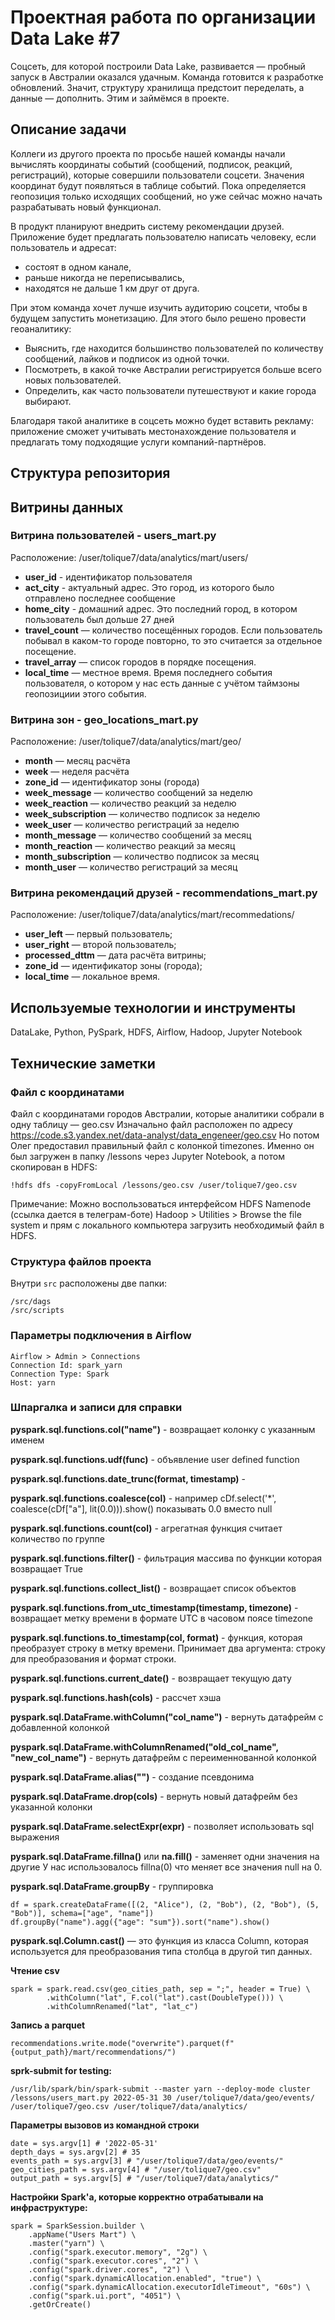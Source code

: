 # Проектная работа по организации Data Lake #7
Соцсеть, для которой построили Data Lake, развивается — пробный запуск в Австралии оказался удачным. Команда готовится к разработке обновлений. Значит, структуру хранилища предстоит переделать, а данные — дополнить. Этим и займёмся в проекте.

## Описание задачи
Коллеги из другого проекта по просьбе нашей команды начали вычислять координаты событий (сообщений, подписок, реакций, регистраций), которые совершили пользователи соцсети. Значения координат будут появляться в таблице событий. Пока определяется геопозиция только исходящих сообщений, но уже сейчас можно начать разрабатывать новый функционал. 

В продукт планируют внедрить систему рекомендации друзей. Приложение будет предлагать пользователю написать человеку, если пользователь и адресат:
* состоят в одном канале,
* раньше никогда не переписывались,
* находятся не дальше 1 км друг от друга.

При этом команда хочет лучше изучить аудиторию соцсети, чтобы в будущем запустить монетизацию. Для этого было решено провести геоаналитику:
* Выяснить, где находится большинство пользователей по количеству сообщений, лайков и подписок из одной точки.
* Посмотреть, в какой точке Австралии регистрируется больше всего новых пользователей.
* Определить, как часто пользователи путешествуют и какие города выбирают.

Благодаря такой аналитике в соцсеть можно будет вставить рекламу: приложение сможет учитывать местонахождение пользователя и предлагать тому подходящие услуги компаний-партнёров. 


## Структура репозитория

## Витрины данных
### Витрина пользователей - users_mart.py

Расположение: /user/tolique7/data/analytics/mart/users/

* **user_id** - идентификатор пользователя
* **act_city** - актуальный адрес. Это город, из которого было отправлено последнее сообщение
* **home_city** - домашний адрес. Это последний город, в котором пользователь был дольше 27 дней
* **travel_count** — количество посещённых городов. Если пользователь побывал в каком-то городе повторно, то это считается за отдельное посещение.
* **travel_array** — список городов в порядке посещения.
* **local_time** — местное время. Время последнего события пользователя, о котором у нас есть данные с учётом таймзоны геопозициии этого события.

### Витрина зон - geo_locations_mart.py

Расположение: /user/tolique7/data/analytics/mart/geo/

* **month** — месяц расчёта
* **week** — неделя расчёта
* **zone_id** — идентификатор зоны (города)
* **week_message** — количество сообщений за неделю
* **week_reaction** — количество реакций за неделю
* **week_subscription** — количество подписок за неделю
* **week_user** — количество регистраций за неделю
* **month_message** — количество сообщений за месяц
* **month_reaction** — количество реакций за месяц
* **month_subscription** — количество подписок за месяц
* **month_user** — количество регистраций за месяц

### Витрина рекомендаций друзей - recommendations_mart.py

Расположение: /user/tolique7/data/analytics/mart/recommedations/

* **user_left** — первый пользователь;
* **user_right** — второй пользователь;
* **processed_dttm** — дата расчёта витрины;
* **zone_id** — идентификатор зоны (города);
* **local_time** — локальное время.

## Используемые технологии и инструменты
DataLake, Python, PySpark, HDFS, Airflow, Hadoop, Jupyter Notebook

## Технические заметки
### Файл с координатами
Файл с координатами городов Австралии, которые аналитики собрали в одну таблицу — geo.csv
Изначально файл расположен по адресу <https://code.s3.yandex.net/data-analyst/data_engeneer/geo.csv>
Но потом Олег предоставил правильный файл с колонкой timezones.
Именно он был загружен в папку /lessons через Jupyter Notebook, а потом скопирован в HDFS: 
```
!hdfs dfs -copyFromLocal /lessons/geo.csv /user/tolique7/geo.csv
```
Примечание: Можно воспользоваться интерфейсом HDFS Namenode (ссылка дается в телеграм-боте)
Hadoop > Utilities > Browse the file system и прям с локального компьютера загрузить необходимый файл в HDFS.

### Структура файлов проекта
Внутри `src` расположены две папки:
```
/src/dags
/src/scripts
```

### Параметры подключения в Airflow
```
Airflow > Admin > Connections
Connection Id: spark_yarn
Connection Type: Spark
Host: yarn
```

### Шпаргалка и записи для справки

**pyspark.sql.functions.col("name")** - возвращает колонку с указанным именем

**pyspark.sql.functions.udf(func)** - объявление user defined function

**pyspark.sql.functions.date_trunc(format, timestamp)** -  

**pyspark.sql.functions.coalesce(col)** - например cDf.select('*', coalesce(cDf["a"], lit(0.0))).show() показывать 0.0 вместо null

**pyspark.sql.functions.count(col)** - агрегатная функция считает количество по группе

**pyspark.sql.functions.filter()** - фильтрация массива по функции которая возвращает True

**pyspark.sql.functions.collect_list()** - возвращает список объектов

**pyspark.sql.functions.from_utc_timestamp(timestamp, timezone)** - возвращает метку времени в формате UTC в часовом поясе timezone

**pyspark.sql.functions.to_timestamp(col, format)** - функция, которая преобразует строку в метку времени. Принимает два аргумента: строку для преобразования и формат строки. 

**pyspark.sql.functions.current_date()** - возвращает текущую дату

**pyspark.sql.functions.hash(cols)** - рассчет хэша

**pyspark.sql.DataFrame.withColumn("col_name")** - вернуть датафрейм с добавленной колонкой

**pyspark.sql.DataFrame.withColumnRenamed("old_col_name", "new_col_name")** - вернуть датафрейм с переименнованной колонкой 

**pyspark.sql.DataFrame.alias("")** - создание псевдонима

**pyspark.sql.DataFrame.drop(cols)** - вернуть новый датафрейм без указанной колонки

**pyspark.sql.DataFrame.selectExpr(expr)** - позволяет использовать sql выражения

**pyspark.sql.DataFrame.fillna()** или **na.fill()** - заменяет одни значения на другие
У нас использовалось fillna(0) что меняет все значения null на 0.

**pyspark.sql.DataFrame.groupBy** - группировка 
```
df = spark.createDataFrame([(2, "Alice"), (2, "Bob"), (2, "Bob"), (5, "Bob")], schema=["age", "name"])
df.groupBy("name").agg({"age": "sum"}).sort("name").show()
```

**pyspark.sql.Column.cast()** — это функция из класса Column, которая используется для преобразования типа столбца в другой тип данных.

**Чтение csv**
```
spark = spark.read.csv(geo_cities_path, sep = ";", header = True) \
        .withColumn("lat", F.col("lat").cast(DoubleType())) \
        .withColumnRenamed("lat", "lat_c")
```



**Запись а parquet**
```
recommendations.write.mode("overwrite").parquet(f"{output_path}/mart/recommendations/") 
```

**sprk-submit for testing:**
```
/usr/lib/spark/bin/spark-submit --master yarn --deploy-mode cluster /lessons/users_mart.py 2022-05-31 30 /user/tolique7/data/geo/events/ /user/tolique7/geo.csv /user/tolique7/data/analytics/
```

**Параметры вызовов из командной строки**
```
date = sys.argv[1] # '2022-05-31'
depth_days = sys.argv[2] # 35
events_path = sys.argv[3] # "/user/tolique7/data/geo/events/" 
geo_cities_path = sys.argv[4] # "/user/tolique7/geo.csv"
output_path = sys.argv[5] # "/user/tolique7/data/analytics/"
```

**Настройки Spark'а, которые корректно отрабатывали на инфраструктуре:**
```
spark = SparkSession.builder \
    .appName("Users Mart") \
    .master("yarn") \
    .config("spark.executor.memory", "2g") \
    .config("spark.executor.cores", "2") \
    .config("spark.driver.cores", "2") \
    .config("spark.dynamicAllocation.enabled", "true") \
    .config("spark.dynamicAllocation.executorIdleTimeout", "60s") \
    .config("spark.ui.port", "4051") \
    .getOrCreate()
```